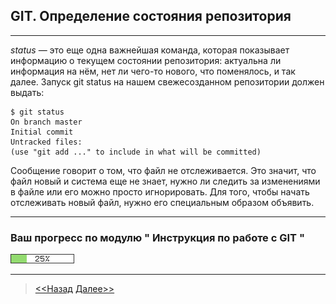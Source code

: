 ## GIT. Определение состояния репозитория
---

*status* — это еще одна важнейшая команда, которая показывает 
информацию о текущем состоянии репозитория: актуальна ли информация 
на нём, нет ли чего-то нового, что поменялось, и так далее. Запуск 
git status на нашем свежесозданном репозитории должен выдать:




```
$ git status
On branch master
Initial commit
Untracked files:
(use "git add ..." to include in what will be committed)
```

Сообщение говорит о том, что файл не отслеживается. Это значит, что 
файл новый и система еще не знает, нужно ли следить за изменениями 
в файле или его можно просто игнорировать. Для того, чтобы начать 
отслеживать новый файл, нужно его специальным образом объявить.   


---
### **Ваш прогресс по модулю " Инструкция по работе с GIT "**

![](/green_93DB70/25perc.png)

---
>[<<Назад](./startmenu3.md) [Далее>>](./preferfiles.md)
